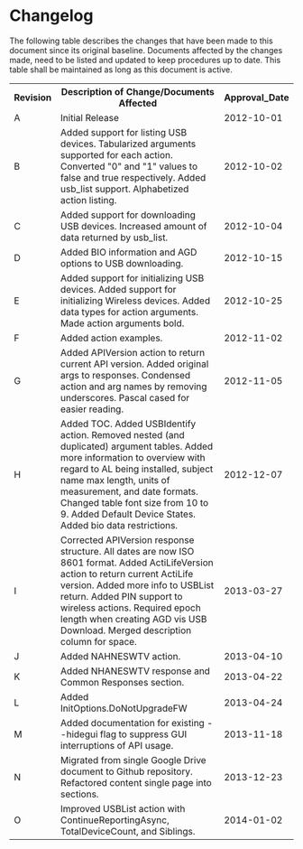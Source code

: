 # Changelog

The following table describes the changes that have been made to this document since its original baseline.  Documents affected by the changes made, need to be listed and updated to keep procedures up to date.  This table shall be maintained as long as this document is active.

<table>
  <tr>
    <th>Revision</th>
    <th>Description of Change/Documents Affected</th>
    <th>Approval_Date</th>
  </tr>
  <tr>
    <td>A</td>
    <td>Initial Release</td>
    <td>2012-10-01</td>
  </tr>
  <tr>
    <td>B</td>
    <td>Added support for listing USB devices. Tabularized arguments supported for each action. Converted "0" and "1" values to false and true respectively.  Added usb_list support. Alphabetized action listing.</td>
    <td>2012-10-02</td>
  </tr>
  <tr>
    <td>C</td>
    <td>Added support for downloading USB devices.  Increased amount of data returned by usb_list.</td>
    <td>2012-10-04</td>
  </tr>
  <tr>
    <td>D</td>
    <td>Added BIO information and AGD options to USB downloading.</td>
    <td>2012-10-15</td>
  </tr>
  <tr>
    <td>E</td>
    <td>Added support for initializing USB devices.  Added support for initializing Wireless devices.  Added data types for action arguments.  Made action arguments bold.</td>
    <td>2012-10-25</td>
  </tr>
  <tr>
    <td>F</td>
    <td>Added action examples.</td>
    <td>2012-11-02</td>
  </tr>
  <tr>
    <td>G</td>
    <td>Added APIVersion action to return current API version.  Added original args to responses. Condensed action and arg names by removing underscores. Pascal cased for easier reading.</td>
    <td>2012-11-05</td>
  </tr>
  <tr>
    <td>H</td>
    <td>Added TOC. Added USBIdentify action. Removed nested (and duplicated) argument tables. Added more information to overview with regard to AL being installed, subject name max length, units of measurement, and date formats. Changed table font size from 10 to 9. Added Default Device States. Added bio data restrictions.</td>
    <td>2012-12-07</td>
  </tr>
  <tr>
    <td>I</td>
    <td>Corrected APIVersion response structure. All dates are now ISO 8601 format. Added ActiLifeVersion action to return current ActiLife version. Added more info to USBList return. Added PIN support to wireless actions. Required epoch length when creating AGD vis USB Download. Merged description column for space.</td>
    <td>2013-03-27</td>
  </tr>
  <tr>
    <td>J</td>
    <td>Added NAHNESWTV action.</td>
    <td>2013-04-10</td>
  </tr>
  <tr>
    <td>K</td>
    <td>Added NHANESWTV response and Common Responses section.</td>
    <td>2013-04-22</td>
  </tr>
  <tr>
    <td>L</td>
    <td>Added InitOptions.DoNotUpgradeFW</td>
    <td>2013-04-24</td>
  </tr>
  <tr>
    <td>M</td>
    <td>Added documentation for existing --hidegui flag to suppress GUI interruptions of API usage.</td>
    <td>2013-11-18</td>
  </tr>
  <tr>
    <td>N</td>
    <td>Migrated from single Google Drive document to Github repository. Refactored content single page into sections.</td>
    <td>2013-12-23</td>
  </tr>
  <tr>
    <td>O</td>
    <td>Improved USBList action with ContinueReportingAsync, TotalDeviceCount, and Siblings.</td>
    <td>2014-01-02</td>
  </tr>
</table>
